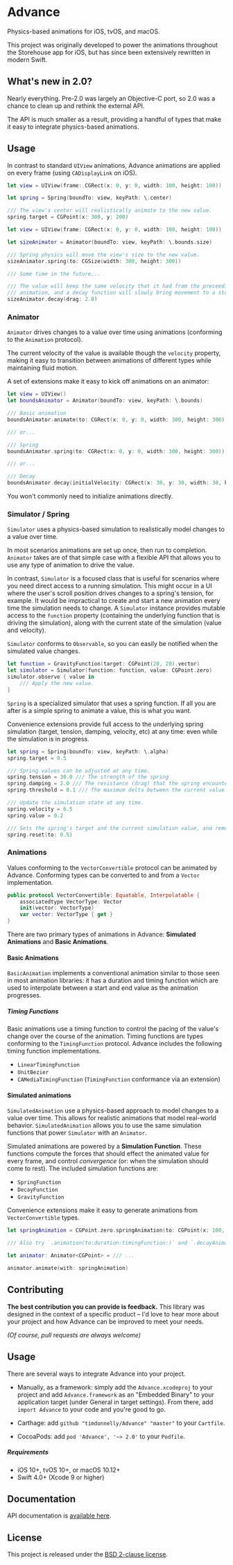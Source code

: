 # Advance

Physics-based animations for iOS, tvOS, and macOS.

This project was originally developed to power the animations throughout the Storehouse app for iOS, but has since been extensively rewritten in modern Swift.

## What's new in 2.0?

Nearly everything. Pre-2.0 was largely an Objective-C port, so 2.0 was a chance to clean up and rethink the external API.

The API is much smaller as a result, providing a handful of types that make it easy to integrate physics-based animations.

## Usage

In contrast to standard `UIView` animations, Advance animations are applied on every frame (using `CADisplayLink` on iOS).

```swift
let view = UIView(frame: CGRect(x: 0, y: 0, width: 100, height: 100))

let spring = Spring(boundTo: view, keyPath: \.center)

/// The view's center will realistically animate to the new value.
spring.target = CGPoint(x: 300, y: 200)
```


```swift
let view = UIView(frame: CGRect(x: 0, y: 0, width: 100, height: 100))

let sizeAnimator = Animator(boundTo: view, keyPath: \.bounds.size)

/// Spring physics will move the view's size to the new value.
sizeAnimator.spring(to: CGSize(width: 300, height: 300))

/// Some time in the future...

/// The value will keep the same velocity that it had from the preceeding
/// animation, and a decay function will slowly bring movement to a stop.
sizeAnimator.decay(drag: 2.0)

```

### Animator

`Animator` drives changes to a value over time using animations (conforming to the `Animation` protocol).

The current velocity of the value is available though the `velocity` property, making it easy to transition between animations of different types while maintaining fluid motion.

A set of extensions make it easy to kick off animations on an animator:

```swift
let view = UIView()
let boundsAnimator = Animator(boundTo: view, keyPath: \.bounds)

/// Basic animation
boundsAnimator.animate(to: CGRect(x: 0, y: 0, width: 300, height: 300), duration: 0.5, timingFunction: UnitBezier.easeIn)

/// or...

/// Spring
boundsAnimator.spring(to: CGRect(x: 0, y: 0, width: 300, height: 300))

/// or...

/// Decay
boundsAnimator.decay(initialVelocity: CGRect(x: 30, y: 30, width: 30, height: 30))

```

You won't commonly need to initialize animations directly.

### Simulator / Spring
`Simulator` uses a physics-based simulation to realistically model changes to a value over time.

In most scenarios animations are set up once, then run to completion. `Animator` takes are of that simple case with a flexible API that allows you to use any type of animation to drive the value.

In contrast, `Simulator` is a focused class that is useful for scenarios where you need direct access to a running simulation. This might occur in a UI where the user's scroll position drives changes to a spring's tension, for example. It would be impractical to create and start a new animation every time the simulation needs to change. A `Simulator` instance provides mutable access to the `function` property (containing the underlying function that is driving the simulation), along with the current state of the simulation (value and velocity).

`Simulator` conforms to `Observable`, so you can easily be notified when the simulated value changes.

```swift
let function = GravityFunction(target: CGPoint(20, 20).vector)
let simulator = Simulator(function: function, value: CGPoint.zero)
simulator.observe { value in
    /// Apply the new value.
}
```

`Spring` is a specialized simulator that uses a spring function. If all you are after is a simple spring to animate a value, this is what you want.

Convenience extensions provide full access to the underlying spring simulation (target, tension, damping, velocity, etc) at any time: even while the simulation is in progress.

```swift
let spring = Spring(boundTo: view, keyPath: \.alpha)
spring.target = 0.5

/// Spring values can be adjusted at any time.
spring.tension = 30.0 /// The strength of the spring
spring.damping = 2.0 /// The resistance (drag) that the spring encounters
spring.threshold = 0.1 /// The maximum delta between the current value and the spring's target (for each component) for which the simulation can enter a converged state.

/// Update the simulation state at any time.
spring.velocity = 6.5
spring.value = 0.2

/// Sets the spring's target and the current simulation value, and removes all velocity. This causes the spring to converge at the given value.
spring.reset(to: 0.5)

```

### Animations

Values conforming to the `VectorConvertible` protocol can be animated by Advance. Conforming types can be converted to and from a `Vector` implementation.
```swift
public protocol VectorConvertible: Equatable, Interpolatable {
    associatedtype VectorType: Vector
    init(vector: VectorType)
    var vector: VectorType { get }
}
```

There are two primary types of animations in Advance: **Simulated Animations** and **Basic Animations**.

#### Basic Animations
`BasicAnimation` implements a conventional animation similar to those seen in most animation libraries: it has a duration and timing function which are used to interpolate between a start and end value as the animation progresses.

##### Timing Functions

Basic animations use a timing function to control the pacing of the value's change over the course of the animation. Timing functions are types conforming to the `TimingFunction` protocol. Advance includes the following timing function implementations.

- `LinearTimingFunction` 
- `UnitBezier`
- `CAMediaTimingFunction` (`TimingFunction` conformance via an extension)


#### Simulated animations
`SimulatedAnimation` use a physics-based approach to model changes to a value over time. This allows for realistic animations that model real-world behavior. `SimulatedAnimation` allows you to use the same simulation functions that power `Simulator` with an `Animator`.

Simulated animations are powered by a **Simulation Function**. These functions compute the forces that should effect the animated value for every frame, and control *convergence* (or: when the simulation should come to rest). The included simulation functions are:
- `SpringFunction`
- `DecayFunction`
- `GravityFunction`


Convenience extensions make it easy to generate animations from `VectorConvertible` types.

```swift
let springAnimation = CGPoint.zero.springAnimation(to: CGPoint(x: 100, y: 100))

/// Also try `.animation(to:duration:timingFunction:)` and `.decayAnimation(drag:)`.

let animator: Animator<CGPoint> = /// ...

animator.animate(with: springAnimation)

```



## Contributing

**The best contribution you can provide is feedback.** This library was designed in the context of a specific product – I'd love to hear more about your project and how Advance can be improved to meet your needs.

*(Of course, pull requests are always welcome)*

## Usage

There are several ways to integrate Advance into your project.

* Manually, as a framework: simply add the `Advance.xcodeproj` to your project and add `Advance.framework` as an "Embedded Binary" to your application target (under General in target settings). From there, add `import Advance` to your code and you're good to go.

* Carthage: add `github "timdonnelly/Advance" "master"` to your `Cartfile`.

* CocoaPods: add `pod 'Advance', '~> 2.0'` to your `Podfile`.

##### Requirements
* iOS 10+, tvOS 10+, or macOS 10.12+
* Swift 4.0+ (Xcode 9 or higher)

## Documentation
API documentation is [available here](http://timdonnelly.github.io/Advance/).

## License
This project is released under the [BSD 2-clause license](https://github.com/timdonnelly/Advance/blob/master/LICENSE).
